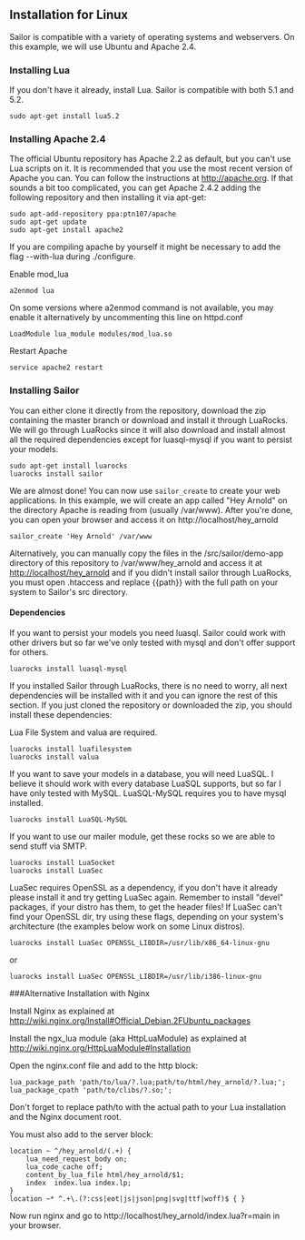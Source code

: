 ## Installation for Linux
Sailor is compatible with a variety of operating systems and webservers. On this example, we will use Ubuntu and Apache 2.4.

### Installing Lua

If you don't have it already, install Lua. Sailor is compatible with both 5.1 and 5.2.

    sudo apt-get install lua5.2
    
### Installing Apache 2.4

The official Ubuntu repository has Apache 2.2 as default, but you can't use Lua scripts on it. It is recommended that you use the most recent version of Apache you can. You can follow the instructions at http://apache.org. If that sounds a bit too complicated, you can get Apache 2.4.2 adding the following repository and then installing it via apt-get:

    sudo apt-add-repository ppa:ptn107/apache
    sudo apt-get update
    sudo apt-get install apache2

If you are compiling apache by yourself it might be necessary to add the flag --with-lua during ./configure.

Enable mod_lua

    a2enmod lua
    
On some versions where a2enmod command is not available, you may enable it alternatively by uncommenting this line on httpd.conf

    LoadModule lua_module modules/mod_lua.so

Restart Apache

    service apache2 restart
    
### Installing Sailor
You can either clone it directly from the repository, download the zip containing the master branch or download and install it through LuaRocks. We will go through LuaRocks since it will also download and install almost all the required dependencies except for luasql-mysql if you want to persist your models.

    sudo apt-get install luarocks
    luarocks install sailor
    
We are almost done! You can now use `sailor_create` to create your web applications. In this example, we will create an app called "Hey Arnold" on the directory Apache is reading from (usually /var/www). After you're done, you can open your browser and access it on http://localhost/hey_arnold

    sailor_create 'Hey Arnold' /var/www

Alternatively, you can manually copy the files in the /src/sailor/demo-app directory of this repository to /var/www/hey_arnold and access it at <http://localhost/hey_arnold> and if you didn't install sailor through LuaRocks, you must open .htaccess and replace {{path}} with the full path on your system to Sailor's src directory. 

#### Dependencies
If you want to persist your models you need luasql. Sailor could work with other drivers but so far we've only tested with mysql and don't offer support for others. 

    luarocks install luasql-mysql

If you installed Sailor through LuaRocks, there is no need to worry, all next dependencies will be installed with it and you can ignore the rest of this section. If you just cloned the repository or downloaded the zip, you should install these dependencies:

Lua File System and valua are required.

    luarocks install luafilesystem
    luarocks install valua

If you want to save your models in a database, you will need LuaSQL. I believe it should work with every database LuaSQL supports, but so far I have only tested with MySQL. LuaSQL-MySQL requires you to have mysql installed.

    luarocks install LuaSQL-MySQL

If you want to use our mailer module, get these rocks so we are able to send stuff via SMTP.

    luarocks install LuaSocket
    luarocks install LuaSec

LuaSec requires OpenSSL as a dependency, if you don't have it already please install it and try getting LuaSec again. Remember to install "devel" packages, if your distro has them, to get the header files! If LuaSec can't find your OpenSSL dir, try using these flags, depending on your system's architecture (the examples below work on some Linux distros).

    luarocks install LuaSec OPENSSL_LIBDIR=/usr/lib/x86_64-linux-gnu
or

    luarocks install LuaSec OPENSSL_LIBDIR=/usr/lib/i386-linux-gnu

###Alternative Installation with Nginx

Install Nginx as explained at <http://wiki.nginx.org/Install#Official_Debian.2FUbuntu_packages>

Install the ngx_lua module (aka HttpLuaModule) as explained at <http://wiki.nginx.org/HttpLuaModule#Installation>

Open the nginx.conf file and add to the http block:

    lua_package_path 'path/to/lua/?.lua;path/to/html/hey_arnold/?.lua;';
    lua_package_cpath 'path/to/clibs/?.so;';
    
Don't forget to replace path/to with the actual path to your Lua installation and the Nginx document root.
    
You must also add to the server block:

    location ~ ^/hey_arnold/(.+) {
        lua_need_request_body on;
        lua_code_cache off;
        content_by_lua_file html/hey_arnold/$1;
        index  index.lua index.lp;
    }
    location ~* ^.+\.(?:css|eot|js|json|png|svg|ttf|woff)$ { }
    
Now run nginx and go to http://localhost/hey_arnold/index.lua?r=main in your browser.

